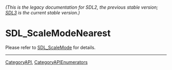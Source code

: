 ###### (This is the legacy documentation for SDL2, the previous stable version; [SDL3](https://wiki.libsdl.org/SDL3/) is the current stable version.)
# SDL_ScaleModeNearest

Please refer to [SDL_ScaleMode](SDL_ScaleMode) for details.

----
[CategoryAPI](CategoryAPI), [CategoryAPIEnumerators](CategoryAPIEnumerators)

